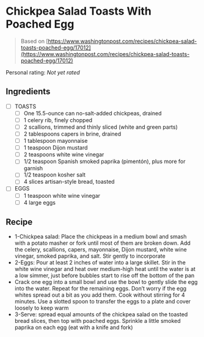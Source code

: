<!-- Needs Manual Review -->

<!-- Do not modify sections with "AUTO-*". They are updated by make.py -->

# Chickpea Salad Toasts With Poached Egg

> Based on [https://www.washingtonpost.com/recipes/chickpea-salad-toasts-poached-egg/17012](https://www.washingtonpost.com/recipes/chickpea-salad-toasts-poached-egg/17012)

<!-- rating=0; (User can specify rating on scale of 1-5) -->
<!-- AUTO-UserRating -->
Personal rating: *Not yet rated*
<!-- /AUTO-UserRating -->

<!-- TODO: Capture image for Chickpea Salad Toasts With Poached Egg -->

## Ingredients

* [ ] TOASTS
    * [ ] One 15.5-ounce can no-salt-added chickpeas, drained
    * [ ] 1 celery rib, finely chopped
    * [ ] 2 scallions, trimmed and thinly sliced (white and green parts)
    * [ ] 2 tablespoons capers in brine, drained
    * [ ] 1 tablespoon mayonnaise
    * [ ] 1 teaspoon Dijon mustard
    * [ ] 2 teaspoons white wine vinegar
    * [ ] 1/2 teaspoon Spanish smoked paprika (pimentón), plus more for garnish
    * [ ] 1/2 teaspoon kosher salt
    * [ ] 4 slices artisan-style bread, toasted
* [ ] EGGS
    * [ ] 1 teaspoon white wine vinegar
    * [ ] 4 large eggs

## Recipe

* 1-Chickpea salad: Place the chickpeas in a medium bowl and smash with a potato masher or fork until most of them are broken down. Add the celery, scallions, capers, mayonnaise, Dijon mustard, white wine vinegar, smoked paprika, and salt. Stir gently to incorporate
* 2-Eggs: Pour at least 2 inches of water into a large skillet. Stir in the white wine vinegar and heat over medium-high heat until the water is at a low simmer, just before bubbles start to rise off the bottom of the pan
* Crack one egg into a small bowl and use the bowl to gently slide the egg into the water. Repeat for the remaining eggs. Don’t worry if the egg whites spread out a bit as you add them. Cook without stirring for 4 minutes. Use a slotted spoon to transfer the eggs to a plate and cover loosely to keep warm
* 3-Serve: spread equal amounts of the chickpea salad on the toasted bread slices, then top with poached eggs. Sprinkle a little smoked paprika on each egg (eat with a knife and fork)
